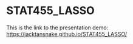 # STAT455_LASSO
This is the link to the presentation demo: https://jacktansnake.github.io/STAT455_LASSO/
